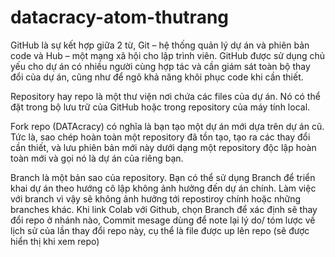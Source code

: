 # datacracy-atom-thutrang
GitHub là sự kết hợp giữa 2 từ, Git – hệ thống quản lý dự án và phiên bản code và Hub – một mạng xã hội cho lập trình viên. GitHub được sử dụng chủ yếu cho dự án có nhiều người cùng hợp tác và cần giám sát toàn bộ thay đổi của dự án, cũng như để ngõ khả năng khôi phục code khi cần thiết.

Repository hay repo là một thư viện nơi chứa các files của dự án. Nó có thể đặt trong bộ lưu trữ của GitHub hoặc trong repository của máy tính local.

Fork repo (DATAcracy) có nghĩa là bạn tạo một dự án mới dựa trên dự án cũ. Tức là, sao chép hoàn toàn một repository đã tồn tạo, tạo ra các thay đổi cần thiết, và lưu phiên bản mới này dưới dạng một repository độc lập hoàn toàn mới và gọi nó là dự án của riêng bạn.

Branch là một bản sao của repository. Bạn có thể sử dụng Branch để triển khai dự án theo hướng cô lập không ảnh hưởng đến dự án chính. Làm việc với branch vì vậy sẽ không ảnh hưởng tới repostiroy chính hoặc những branches khác. Khi link Colab với Github, chọn Branch để xác định sẽ thay đổi repo ở nhánh nào, Commit mesage dùng để note lại lý do/ tóm lược về lịch sử của lần thay đổi repo này, cụ thể là file được up lên repo (sẽ được hiển thị khi xem repo)
